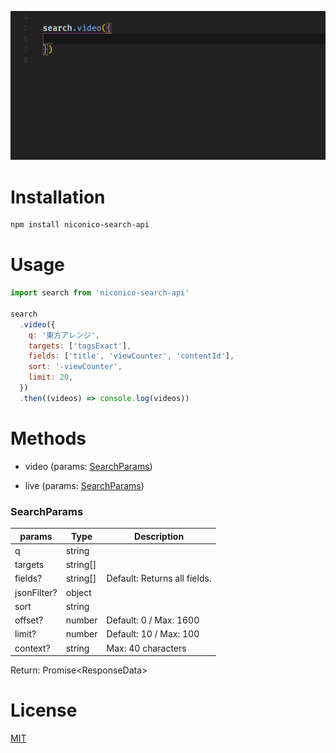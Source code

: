 ![preview-gif](images/nicosearchapi1.gif)

# Installation

```bash
npm install niconico-search-api
```

# Usage

```js
import search from 'niconico-search-api'

search
  .video({
    q: '東方アレンジ',
    targets: ['tagsExact'],
    fields: ['title', 'viewCounter', 'contentId'],
    sort: '-viewCounter',
    limit: 20,
  })
  .then((videos) => console.log(videos))
```

# Methods

- video (params: [SearchParams](#searchparams))

- live (params: [SearchParams](#searchparams))

### SearchParams

| params      | Type     | Description                  |
| ----------- | -------- | ---------------------------- |
| q           | string   |
| targets     | string[] |
| fields?     | string[] | Default: Returns all fields. |
| jsonFilter? | object   |
| sort        | string   |
| offset?     | number   | Default: 0 / Max: 1600       |
| limit?      | number   | Default: 10 / Max: 100       |
| context?    | string   | Max: 40 characters           |

Return: Promise\<ResponseData\>

# License

[MIT](LICENSE)
